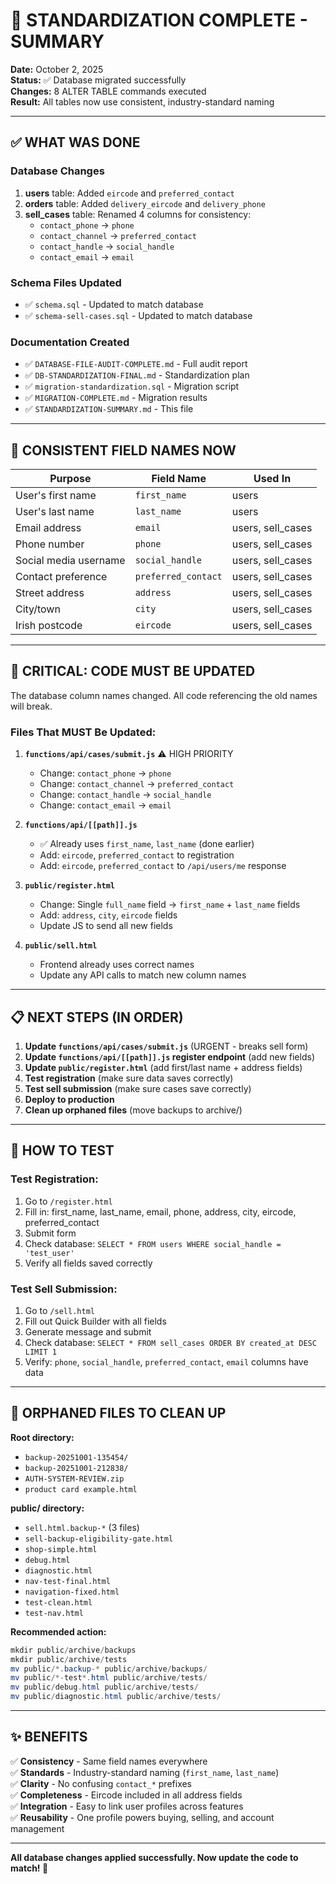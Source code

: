 # 🎉 STANDARDIZATION COMPLETE - SUMMARY

**Date:** October 2, 2025  
**Status:** ✅ Database migrated successfully  
**Changes:** 8 ALTER TABLE commands executed  
**Result:** All tables now use consistent, industry-standard naming

---

## ✅ WHAT WAS DONE

### Database Changes
1. **users** table: Added `eircode` and `preferred_contact`
2. **orders** table: Added `delivery_eircode` and `delivery_phone`
3. **sell_cases** table: Renamed 4 columns for consistency:
   - `contact_phone` → `phone`
   - `contact_channel` → `preferred_contact`
   - `contact_handle` → `social_handle`
   - `contact_email` → `email`

### Schema Files Updated
- ✅ `schema.sql` - Updated to match database
- ✅ `schema-sell-cases.sql` - Updated to match database

### Documentation Created
- ✅ `DATABASE-FILE-AUDIT-COMPLETE.md` - Full audit report
- ✅ `DB-STANDARDIZATION-FINAL.md` - Standardization plan
- ✅ `migration-standardization.sql` - Migration script
- ✅ `MIGRATION-COMPLETE.md` - Migration results
- ✅ `STANDARDIZATION-SUMMARY.md` - This file

---

## 🎯 CONSISTENT FIELD NAMES NOW

| Purpose | Field Name | Used In |
|---------|-----------|---------|
| User's first name | `first_name` | users |
| User's last name | `last_name` | users |
| Email address | `email` | users, sell_cases |
| Phone number | `phone` | users, sell_cases |
| Social media username | `social_handle` | users, sell_cases |
| Contact preference | `preferred_contact` | users, sell_cases |
| Street address | `address` | users, sell_cases |
| City/town | `city` | users, sell_cases |
| Irish postcode | `eircode` | users, sell_cases |

---

## 🚨 CRITICAL: CODE MUST BE UPDATED

The database column names changed. All code referencing the old names will break.

### Files That MUST Be Updated:

1. **`functions/api/cases/submit.js`** ⚠️ HIGH PRIORITY
   - Change: `contact_phone` → `phone`
   - Change: `contact_channel` → `preferred_contact`
   - Change: `contact_handle` → `social_handle`
   - Change: `contact_email` → `email`

2. **`functions/api/[[path]].js`**
   - ✅ Already uses `first_name`, `last_name` (done earlier)
   - Add: `eircode`, `preferred_contact` to registration
   - Add: `eircode`, `preferred_contact` to `/api/users/me` response

3. **`public/register.html`**
   - Change: Single `full_name` field → `first_name` + `last_name` fields
   - Add: `address`, `city`, `eircode` fields
   - Update JS to send all new fields

4. **`public/sell.html`**
   - Frontend already uses correct names
   - Update any API calls to match new column names

---

## 📋 NEXT STEPS (IN ORDER)

1. **Update `functions/api/cases/submit.js`** (URGENT - breaks sell form)
2. **Update `functions/api/[[path]].js` register endpoint** (add new fields)
3. **Update `public/register.html`** (add first/last name + address fields)
4. **Test registration** (make sure data saves correctly)
5. **Test sell submission** (make sure cases save correctly)
6. **Deploy to production**
7. **Clean up orphaned files** (move backups to archive/)

---

## 🧪 HOW TO TEST

### Test Registration:
1. Go to `/register.html`
2. Fill in: first_name, last_name, email, phone, address, city, eircode, preferred_contact
3. Submit form
4. Check database: `SELECT * FROM users WHERE social_handle = 'test_user'`
5. Verify all fields saved correctly

### Test Sell Submission:
1. Go to `/sell.html`
2. Fill out Quick Builder with all fields
3. Generate message and submit
4. Check database: `SELECT * FROM sell_cases ORDER BY created_at DESC LIMIT 1`
5. Verify: `phone`, `social_handle`, `preferred_contact`, `email` columns have data

---

## 📁 ORPHANED FILES TO CLEAN UP

**Root directory:**
- `backup-20251001-135454/`
- `backup-20251001-212838/`
- `AUTH-SYSTEM-REVIEW.zip`
- `product card example.html`

**public/ directory:**
- `sell.html.backup-*` (3 files)
- `sell-backup-eligibility-gate.html`
- `shop-simple.html`
- `debug.html`
- `diagnostic.html`
- `nav-test-final.html`
- `navigation-fixed.html`
- `test-clean.html`
- `test-nav.html`

**Recommended action:**
```powershell
mkdir public/archive/backups
mkdir public/archive/tests
mv public/*.backup-* public/archive/backups/
mv public/*-test*.html public/archive/tests/
mv public/debug.html public/archive/tests/
mv public/diagnostic.html public/archive/tests/
```

---

## ✨ BENEFITS

✅ **Consistency** - Same field names everywhere  
✅ **Standards** - Industry-standard naming (`first_name`, `last_name`)  
✅ **Clarity** - No confusing `contact_*` prefixes  
✅ **Completeness** - Eircode included in all address fields  
✅ **Integration** - Easy to link user profiles across features  
✅ **Reusability** - One profile powers buying, selling, and account management  

---

**All database changes applied successfully. Now update the code to match! 🚀**
